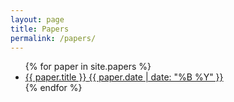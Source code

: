 ```yaml
---
layout: page
title: Papers
permalink: /papers/
---
```

<ul class="list-posts">
    {% for paper in site.papers %}
        <li class="post-teaser">
            <a href="{{ paper.url | prepend: site.baseurl }}">
                <span class="post-teaser__title">{{ paper.title }}</span>
                <span class="post-teaser__date">{{ paper.date | date: "%B %Y" }}</span>
            </a>
        </li>
    {% endfor %}
</ul>
